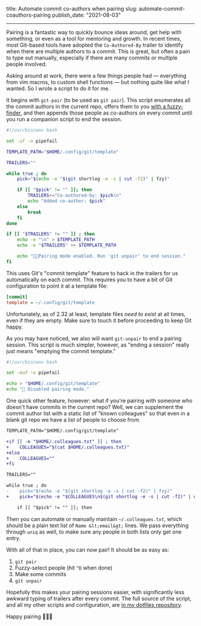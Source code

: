 title: Automate commit co-authors when pairing
slug: automate-commit-coauthors-pairing
publish_date: "2021-08-03"

---

Pairing is a fantastic way to quickly bounce ideas around, get help with
something, or even as a tool for mentoring and growth. In recent times, most
Git-based tools have adopted the `Co-Authored-By` trailer to identify when
there are multiple authors to a commit. This is great, but often a pain to type
out manually, especially if there are many commits or multiple people involved.

Asking around at work, there were a few things people had &mdash; everything
from vim macros, to custom shell functions &mdash; but nothing quite like what
I wanted. So I wrote a script to do it for me.

It begins with `git-pair` (to be used as `git pair`). This script enumerates
all the commit authors in the current repo, offers them to you [with a
fuzzy-finder](https://github.com/jhawthorn/fzy), and then appends those people
as co-authors on every commit until you run a companion script to end the
session.

```bash
#!/usr/bin/env bash

set -uf -o pipefail

TEMPLATE_PATH="$HOME/.config/git/template"

TRAILERS=""

while true ; do
    pick="$(echo -e "$(git shortlog -e -s | cut -f2)" | fzy)"

    if [[ "$pick" != "" ]]; then
        TRAILERS+="Co-authored-by: $pick\n"
        echo "Added co-author: $pick"
    else
        break
    fi
done

if [[ "$TRAILERS" != "" ]] ; then
    echo -e "\n" > $TEMPLATE_PATH
    echo -e "$TRAILERS" >> $TEMPLATE_PATH

    echo "🧑‍💻Pairing mode enabled. Run 'git unpair' to end session."
fi
```

This uses Git's "commit template" feature to hack in the trailers for us
automatically on each commit. This requires you to have a bit of Git
configuration to point it at a template file:

```ini
[commit]
template = ~/.config/git/template
```

Unfortunately, as of 2.32 at least, template files _need to exist_ at all
times, even if they are empty. Make sure to touch it before proceeding to keep
Git happy.

As you may have noticed, we also will want `git-unpair` to end a pairing
session. This script is much simpler, however, as "ending a session" really
just means "emptying the commit template."

```bash
#!/usr/bin/env bash

set -euf -o pipefail

echo > "$HOME/.config/git/template"
echo "👋 Disabled pairing mode."
```

One quick other feature, however: what if you're pairing with someone who
doesn't have commits in the current repo? Well, we can supplement the commit
author list with a static list of "known colleagues" so that even in a blank
git repo we have a list of people to choose from.

```diff
TEMPLATE_PATH="$HOME/.config/git/template"

+if [[ -e "$HOME/.colleagues.txt" ]] ; then
+    COLLEAGUES="$(cat $HOME/.colleagues.txt)"
+else
+    COLLEAGUES=""
+fi

TRAILERS=""

while true ; do
-    pick="$(echo -e "$(git shortlog -e -s | cut -f2)" | fzy)"
+    pick="$(echo -e "$COLLEAGUES\n$(git shortlog -e -s | cut -f2)" | uniq | fzy)"

    if [[ "$pick" != "" ]]; then
```

Then you can automate or manually maintain `~/.colleagues.txt`, which should be
a plain text list of `Name &lt;email&gt;` lines. We pass everything through
`uniq` as well, to make sure any people in both lists only get one entry.

With all of that in place, you can now pair! It should be as easy as:

1. `git pair`
2. Fuzzy-select people (hit `^D` when done)
3. Make some commits
4. `git unpair`

Hopefully this makes your pairing sessions easier, with significantly less
awkward typing of trailers after every commit. The full source of the script,
and all my other scripts and configuration, are [in my dotfiles
repository][bin].

Happy pairing 🧑‍💻✨

[bin]: https://github.com/alexblackie/dotfiles/tree/e1c1136e8efb278d0a5a8493bf16376cb15e328a/configs/bin
